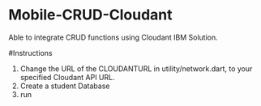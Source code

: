 # Mobile-CRUD-Cloudant
 Able to integrate CRUD functions using Cloudant IBM Solution.


#Instructions
1. Change the URL of the CLOUDANTURL in utility/network.dart, to your specified Cloudant API URL.
2. Create a student Database
3. run 
